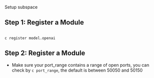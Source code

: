 Setup subspace



## Step 1: Register a Module

```

c register model.openai

```

## Step 2: Register a Module

- Make sure your port_range contains a range of open ports, you can check by ```c port_range```, the default is between 50050 and 50150

